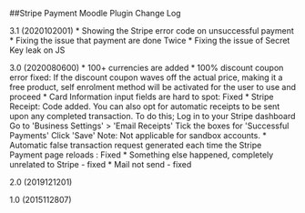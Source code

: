 ##Stripe Payment Moodle Plugin Change Log

3.1 (2020102001)
	* Showing the Stripe error code on unsuccessful payment
	* Fixing the issue that payment are done Twice
	* Fixing the issue of Secret Key leak on JS

3.0 (2020080600)
	* 100+ currencies are added
	* 100% discount coupon error fixed: If the discount coupon waves off the actual price, making it a free product, self enrolment method will be activated for the user to use and proceed
	* Card Information input fields are hard to spot: Fixed
	* Stripe Receipt: Code added.
		You can also opt for automatic receipts to be sent upon any completed transaction.
		To do this;
		Log in to your Stripe dashboard
		Go to 'Business Settings' > 'Email Receipts'
		Tick the boxes for 'Successful Payments'
		Click 'Save'
		Note: Not applicable for sandbox accounts.
	* Automatic false transaction request generated each time the Stripe Payment page reloads : Fixed
	* Something else happened, completely unrelated to Stripe - fixed
	* Mail not send - fixed

2.0 (2019121201)

1.0 (2015112807)